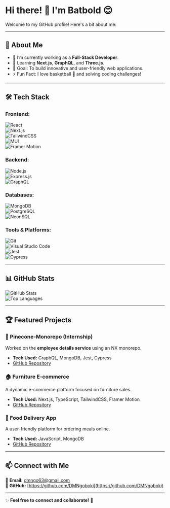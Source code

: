 # Hi there! 👋 I'm Batbold 😊  

Welcome to my GitHub profile! Here's a bit about me:  

---

## 🚀 About Me  
- 🔭 I’m currently working as a **Full-Stack Developer**.  
- 🌱 Learning **Next.js**, **GraphQL**, and **Three.js**.  
- 🎯 Goal: To build innovative and user-friendly web applications.  
- ⚡ Fun Fact: I love basketball 🏀 and solving coding challenges!  

---

## 🛠️ Tech Stack  

### **Frontend:**  
![React](https://img.shields.io/badge/React-61DAFB?style=flat&logo=react&logoColor=black)  
![Next.js](https://img.shields.io/badge/Next.js-000000?style=flat&logo=next.js&logoColor=white)  
![TailwindCSS](https://img.shields.io/badge/TailwindCSS-38B2AC?style=flat&logo=tailwind-css&logoColor=white)  
![MUI](https://img.shields.io/badge/MUI-007FFF?style=flat&logo=mui&logoColor=white)  
![Framer Motion](https://img.shields.io/badge/Framer_Motion-EF477F?style=flat&logo=framer&logoColor=white)  

### **Backend:**  
![Node.js](https://img.shields.io/badge/Node.js-339933?style=flat&logo=node.js&logoColor=white)  
![Express.js](https://img.shields.io/badge/Express.js-404D59?style=flat&logo=express&logoColor=white)  
![GraphQL](https://img.shields.io/badge/GraphQL-E10098?style=flat&logo=graphql&logoColor=white)  

### **Databases:**  
![MongoDB](https://img.shields.io/badge/MongoDB-47A248?style=flat&logo=mongodb&logoColor=white)  
![PostgreSQL](https://img.shields.io/badge/PostgreSQL-316192?style=flat&logo=postgresql&logoColor=white)  
![NeonSQL](https://img.shields.io/badge/NeonSQL-8E44AD?style=flat)  

### **Tools & Platforms:**  
![Git](https://img.shields.io/badge/Git-F05032?style=flat&logo=git&logoColor=white)  
![Visual Studio Code](https://img.shields.io/badge/VS%20Code-007ACC?style=flat&logo=visual-studio-code&logoColor=white)  
![Jest](https://img.shields.io/badge/Jest-C21325?style=flat&logo=jest&logoColor=white)  
![Cypress](https://img.shields.io/badge/Cypress-17202C?style=flat&logo=cypress&logoColor=white)  

---

## 📊 GitHub Stats  
![GitHub Stats](https://github-readme-stats.vercel.app/api?username=DMNgoboki&show_icons=true&theme=radical)  
![Top Languages](https://github-readme-stats.vercel.app/api/top-langs/?username=DMNgoboki&layout=compact&theme=radical)  

---

## 🏆 Featured Projects  

### 🚀 Pinecone-Monorepo (Internship)  
Worked on the **employee details service** using an NX monorepo.  
- **Tech Used:** GraphQL, MongoDB, Jest, Cypress  
- [GitHub Repository](https://github.com/yourusername/pinecone-monorepo)  

### 🏠 Furniture E-commerce  
A dynamic e-commerce platform focused on furniture sales.  
- **Tech Used:** Next.js, TypeScript, TailwindCSS, Framer Motion  
- [GitHub Repository](https://github.com/23L-PM7/blackOne)  

### 🚴 Food Delivery App  
A user-friendly platform for ordering meals online.  
- **Tech Used:** JavaScript, MongoDB  
- [GitHub Repository](https://github.com/23L-PM7/food-delivery-team1)  

---

## 📫 Connect with Me  
📧 **Email:** [dmngo63@gmail.com](mailto:dmngo63@gmail.com)  
🔗 **GitHub:** [https://github.com/DMNgoboki](https://github.com/DMNgoboki)  

---

✨ **Feel free to connect and collaborate!** 🚀  
